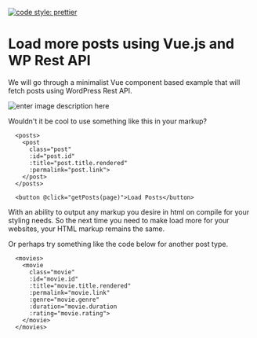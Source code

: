 [![code style: prettier](https://img.shields.io/badge/code_style-prettier-ff69b4.svg?style=flat-square)](https://github.com/prettier/prettier)

# Load more posts using Vue.js and WP Rest API

We will go through a minimalist Vue component based example that will fetch posts using WordPress Rest API.

![enter image description here](https://drive.google.com/uc?id=1DvoN6jqz0pU7MmJuULe9UXnb1ivdWKCa)

Wouldn't it be cool to use something like this in your markup?

      <posts>
        <post
          class="post"
          :id="post.id"
          :title="post.title.rendered"
          :permalink="post.link">
        </post>
      </posts>

      <button @click="getPosts(page)">Load Posts</button>

With an ability to output any markup you desire in html on compile for your styling needs. So the next time you need to make load more for your websites, your HTML markup remains the same.

Or perhaps try something like the code below for another post type.

      <movies>
        <movie
          class="movie"
          :id="movie.id"
          :title="movie.title.rendered"
          :permalink="movie.link"
          :genre="movie.genre"
          :duration="movie.duration
          :rating="movie.rating">
        </movie>
      </movies>

